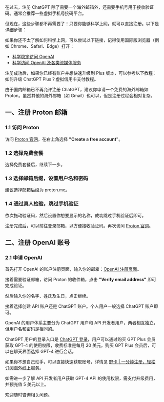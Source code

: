 在过去，注册 ChatGPT 除了需要一个海外邮箱外，还需要手机号用于接收验证码。通常会推荐一些虚拟手机号接码平台。

但现在，这些步骤都不再需要了！只要你能够科学上网，就可以直接注册。以下是详细步骤：

如果你还不太了解如何科学上网，可以尝试以下链接，记得使用国际版浏览器（例如 Chrome、Safari、Edge）打开：
- [科学稳定访问 OpenAI](https://www.easyfastcloud.com/#/register?code=MTbeDmj7)
- [科学访问 OpenAI 及各类流媒体服务](https://kle.jp/#/register?code=xmzbbhT0)

注册成功后，如果你已经有账户并想快速升级到 Plus 版本，可以参考以下教程：如何升级 ChatGPT Plus？虚拟信用卡支付教程。

由于国内邮箱已不再允许注册 ChatGPT，建议你申请一个免费的海外邮箱如 Proton。虽然其他的海外邮箱（如 Gmail）也可以，但是注册过程会相对复杂。

## 一、注册 Proton 邮箱

### 1.1 访问 Proton

访问 [Proton 官网](https://proton.me/)，在右上角选择 **"Create a free account"**。

### 1.2 选择免费套餐

选择免费套餐后，继续下一步。

### 1.3 选择邮箱后缀，设置用户名和密码

建议选择邮箱后缀为 proton.me。

### 1.4 通过真人检验，跳过手机验证

依次拖动验证码，然后设置你想要显示的名称，成功跳过手机验证后即可。

注册完成后，可以前往登录邮箱，以方便接收验证码。再次访问 [Proton 官网](https://proton.me/)。

## 二、注册 OpenAI 账号

### 2.1 申请 OpenAI

首先打开 OpenAI 的账户注册页面，输入你的邮箱：[OpenAI 注册页面](https://chat.openai.com/)。

接着需要验证邮箱，访问 Proton 的收件箱，点击 **"Verify email address"** 即可完成验证。

然后输入你的名字、姓氏及生日，点击继续。

接着选择创建 API 账户还是 ChatGPT 账户。个人用户一般选择 ChatGPT 账户即可。

OpenAI 的用户体系主要分为 ChatGPT 用户和 API 开发者用户，两者相互独立，但用户名和密码是相同的。

ChatGPT 用户的登录入口是 [ChatGPT 登录](https://chat.openai.com)，用户可以通过购买 GPT Plus 会员获取 GPT-4 的使用权限，收费标准是每月 20 美元。购买 GPT Plus 会员后，可以在聊天界面选择 GPT-4 进行会话。

如果你不想自己动手，可以直接快速获取账号，详情见 [野卡 | 一分钟注册，轻松订阅海外线上服务](https://bit.ly/bewildcard)。

如需进一步了解 API 开发者用户获取 GPT-4 API 的使用权限，需支付升级费用，并预充值 5 美元以上。

欢迎随时咨询相关问题。
